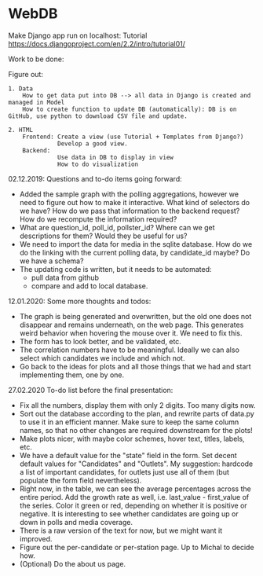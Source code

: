 # WebDB

Make Django app run on localhost: Tutorial
  https://docs.djangoproject.com/en/2.2/intro/tutorial01/
  
Work to be done:
  
  Figure out:
    
    1. Data 
        How to get data put into DB --> all data in Django is created and managed in Model
        How to create function to update DB (automatically): DB is on GitHub, use python to download CSV file and update.
        
    2. HTML
        Frontend: Create a view (use Tutorial + Templates from Django?)
                  Develop a good view.
        Backend:
                  Use data in DB to display in view
                  How to do visualization

02.12.2019:
  Questions and to-do items going forward:
  * Added the sample graph with the polling aggregations, however we need to figure out how to make it interactive. What kind of selectors do we have? How do we pass that information to the backend request? How do we recompute the information required?
  * What are question_id, poll_id, pollster_id? Where can we get descriptions for them? Would they be useful for us?
  * We need to import the data for media in the sqlite database. How do we do the linking with the current polling data, by candidate_id maybe? Do we have a schema?
  * The updating code is written, but it needs to be automated:
    * pull data from github
    * compare and add to local database.

12.01.2020:
  Some more thoughts and todos:
  * The graph is being generated and overwritten, but the old one does not disappear and remains underneath, on the web page. This generates weird behavior when hovering the mouse over it. We need to fix this.
  * The form has to look better, and be validated, etc.
  * The correlation numbers have to be meaningful. Ideally we can also select which candidates we include and which not.
  * Go back to the ideas for plots and all those things that we had and start implementing them, one by one.

27.02.2020
  To-do list before the final presentation:
  * Fix all the numbers, display them with only 2 digits. Too many digits now.
  * Sort out the database according to the plan, and rewrite parts of data.py to use it in an efficient manner. Make sure to keep the same column names, so that no other changes are required downstream for the plots!
  * Make plots nicer, with maybe color schemes, hover text, titles, labels, etc.
  * We have a default value for the "state" field in the form. Set decent default values for "Candidates" and "Outlets". My suggestion: hardcode a list of important candidates, for outlets just use all of them (but populate the form field nevertheless).
  * Right now, in the table, we can see the average percentages across the entire period. Add the growth rate as well, i.e. last_value - first_value of the series. Color it green or red, depending on whether it is positive or negative. It is interesting to see whether candidates are going up or down in polls and media coverage.
  * There is a raw version of the text for now, but we might want it improved.
  * Figure out the per-candidate or per-station page. Up to Michal to decide how.
  * (Optional) Do the about us page.